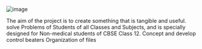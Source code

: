 ![image](https://user-images.githubusercontent.com/75584422/124375157-4eddfc80-dcbe-11eb-9d80-1bf91699e05f.png)

  The aim of the project is to create something that is tangible and useful.
  solve Problems of Students of all Classes and Subjects, and is specially designed for Non-medical students of CBSE Class 12.
  Concept and develop control beaters
  Organization of files
